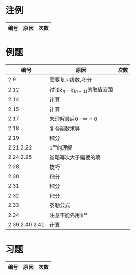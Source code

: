 # 注例
编号 | 原因 | 次数
---|---|---

# 例题
编号 | 原因 | 次数
---|---|---
2.9 | 需要复习级数,积分 |
2.12 | 讨论$\xi_n - \xi_{(n-1)}$的取值范围 |
2.14 | 计算 |
2.15 | 计算 |
2.17 | 未理解最后$0 \cdot \infty = 0$ |
2.18 | 复合函数求导 |
2.19 | 积分 |
2.21 2.22 | $1^{\infty}$的理解 |
2.24 2.25 | 省略幂次大于需要的项 |
2.28 | 技巧 |
2.30 | 积分 |
2.31 | 积分 |
2.32 | 积分 |
2.33 | 泰勒公式 |
2.34 | 注意不能先用$1^{\infty}$ |
2.39 2.40  2.41 | 计算 |


# 习题

编号 | 原因 | 次数
---|---|---













